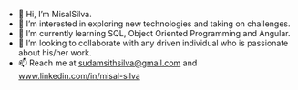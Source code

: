 - 👋 Hi, I’m MisalSilva.
- 👀 I’m interested in exploring new technologies and taking on challenges.
- 🌱 I’m currently learning SQL, Object Oriented Programming and Angular.
- 💞️ I’m looking to collaborate with any driven individual who is passionate about his/her work.
- 📫 Reach me at sudamsithsilva@gmail.com and www.linkedin.com/in/misal-silva
 


<!---
MisalSilva/MisalSilva is a ✨ special ✨ repository because its `README.md` (this file) appears on your GitHub profile.
You can click the Preview link to take a look at your changes.
--->
